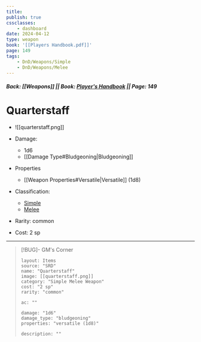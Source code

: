 ```yaml
---
title:
publish: true
cssclasses:
    - dashboard
date: 2024-04-12
type: weapon
book: '[[Players Handbook.pdf]]'
page: 149
tags:
    - DnD/Weapons/Simple
    - DnD/Weapons/Melee
---
```


##### Back: [[Weapons]] || Book: [Player's Handbook](https://drive.google.com/drive/folders/1O5bhpYizcIT5xxAoLOuzCRht_PVS7VSG?usp=sharing) || Page: 149

# Quarterstaff

- ![[quarterstaff.png]]
- Damage:
    - 1d6
	- [[Damage Type#Bludgeoning|Bludgeoning]]
- Properties
    - [[Weapon Properties#Versatile|Versatile]] (1d8)

- Classification:
    - [Simple](https://benl0.github.io/The-Editors-Dungeon/tags/DnD/Weapons/Simple)
    - [Melee](https://benl0.github.io/The-Editors-Dungeon/tags/DnD/Weapons/Melee)
- Rarity: common
- Cost: 2 sp

> 

---

> [!BUG]- GM's Corner
>
> ```statblock
> layout: Items
> source: "SRD"
> name: "Quarterstaff"
> image: [[quarterstaff.png]]
> category: "Simple Melee Weapon"
> cost: "2 sp"
> rarity: "common"
>
> ac: ""
>
> damage: "1d6"
> damage_type: "bludgeoning"
> properties: "versatile (1d8)"
>
> description: ""
> ```
